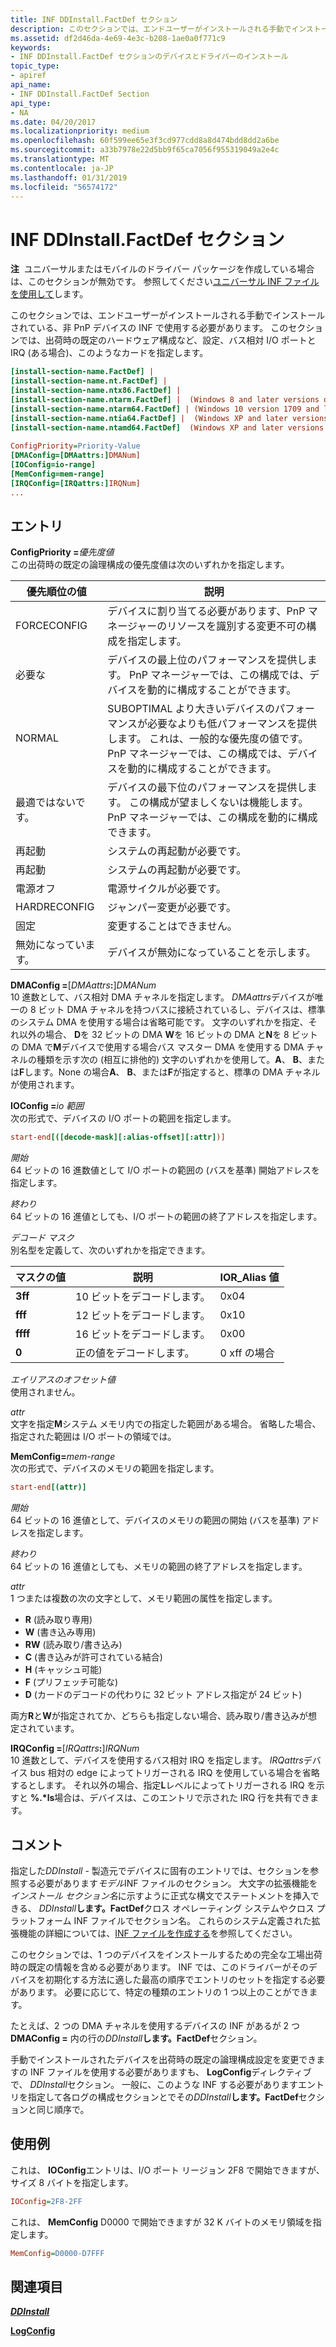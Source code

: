 ```yaml
---
title: INF DDInstall.FactDef セクション
description: このセクションでは、エンドユーザーがインストールされる手動でインストールされている、非 PnP デバイスの INF で使用する必要があります。
ms.assetid: df2d46da-4e69-4e3c-b208-1ae0a0f771c9
keywords:
- INF DDInstall.FactDef セクションのデバイスとドライバーのインストール
topic_type:
- apiref
api_name:
- INF DDInstall.FactDef Section
api_type:
- NA
ms.date: 04/20/2017
ms.localizationpriority: medium
ms.openlocfilehash: 60f599ee65e3f3cd977cdd8a8d474bdd8dd2a6be
ms.sourcegitcommit: a33b7978e22d5bb9f65ca7056f955319049a2e4c
ms.translationtype: MT
ms.contentlocale: ja-JP
ms.lasthandoff: 01/31/2019
ms.locfileid: "56574172"
---
```

# <a name="inf-ddinstallfactdef-section"></a>INF DDInstall.FactDef セクション


**注**  ユニバーサルまたはモバイルのドライバー パッケージを作成している場合は、このセクションが無効です。 参照してください[ユニバーサル INF ファイルを使用して](using-a-universal-inf-file.md)します。

 

このセクションでは、エンドユーザーがインストールされる手動でインストールされている、非 PnP デバイスの INF で使用する必要があります。 このセクションでは、出荷時の既定のハードウェア構成など、設定、バス相対 I/O ポートと IRQ (ある場合)、このようなカードを指定します。

```ini
[install-section-name.FactDef] |
[install-section-name.nt.FactDef] | 
[install-section-name.ntx86.FactDef] | 
[install-section-name.ntarm.FactDef] |  (Windows 8 and later versions of Windows)
[install-section-name.ntarm64.FactDef] | (Windows 10 version 1709 and later versions of Windows)
[install-section-name.ntia64.FactDef] |  (Windows XP and later versions of Windows)
[install-section-name.ntamd64.FactDef]  (Windows XP and later versions of Windows)
 
ConfigPriority=Priority-Value
[DMAConfig=[DMAattrs:]DMANum]
[IOConfig=io-range]
[MemConfig=mem-range]
[IRQConfig=[IRQattrs:]IRQNum]
... 
```

## <a name="entries"></a>エントリ


<a href="" id="configpriority-priority-value"></a>**ConfigPriority =**<em>優先度値</em>  
この出荷時の既定の論理構成の優先度値は次のいずれかを指定します。

| 優先順位の値 | 説明                                                                                                                                                                                                   |
|----------------|-----------------------------------------------------------------------------------------------------------------------------------------------------------------------------------------------------------|
| FORCECONFIG    | デバイスに割り当てる必要があります、PnP マネージャーのリソースを識別する変更不可の構成を指定します。                                                                                            |
| 必要な        | デバイスの最上位のパフォーマンスを提供します。 PnP マネージャーでは、この構成では、デバイスを動的に構成することができます。                                                                                    |
| NORMAL         | SUBOPTIMAL より大きいデバイスのパフォーマンスが必要なよりも低パフォーマンスを提供します。 これは、一般的な優先度の値です。 PnP マネージャーでは、この構成では、デバイスを動的に構成することができます。 |
| 最適ではないです。     | デバイスの最下位のパフォーマンスを提供します。 この構成が望ましくないは機能します。 PnP マネージャーでは、この構成を動的に構成できます。                                              |
| 再起動        | システムの再起動が必要です。                                                                                                                                                                                |
| 再起動         | システムの再起動が必要です。                                                                                                                                                                                |
| 電源オフ       | 電源サイクルが必要です。                                                                                                                                                                                   |
| HARDRECONFIG   | ジャンパー変更が必要です。                                                                                                                                                                                 |
| 固定      | 変更することはできません。                                                                                                                                                                                        |
| 無効になっています。       | デバイスが無効になっていることを示します。                                                                                                                                                                    |

 

<a href="" id="dmaconfig--dmaattrs--dmanum"></a>**DMAConfig =**\[<em>DMAattrs</em>**:**\]*DMANum*  
10 進数として、バス相対 DMA チャネルを指定します。 *DMAattrs*デバイスが唯一の 8 ビット DMA チャネルを持つバスに接続されているし、デバイスは、標準のシステム DMA を使用する場合は省略可能です。 文字のいずれかを指定、それ以外の場合、 **D**を 32 ビットの DMA **W**を 16 ビットの DMA と**N**を 8 ビットの DMA で**M**デバイスで使用する場合バス マスター DMA を使用する DMA チャネルの種類を示す次の (相互に排他的) 文字のいずれかを使用して。**A**、 **B**、または**F**します。None の場合**A**、 **B**、または**F**が指定すると、標準の DMA チャネルが使用されます。

<a href="" id="ioconfig-io-range"></a>**IOConfig =**<em>io 範囲</em>  
次の形式で、デバイスの I/O ポートの範囲を指定します。

```ini
start-end[([decode-mask][:alias-offset][:attr])]
```

<a href="" id="start"></a>*開始*  
64 ビットの 16 進数値として I/O ポートの範囲の (バスを基準) 開始アドレスを指定します。

<a href="" id="end-"></a>*終わり*   
64 ビットの 16 進値としても、I/O ポートの範囲の終了アドレスを指定します。

<a href="" id="decode-mask-"></a>*デコード マスク*   
別名型を定義して、次のいずれかを指定できます。

| マスクの値 | 説明         | IOR_Alias 値 |
|------------|-----------------|------------------|
| **3ff**    | 10 ビットをデコードします。   | 0x04             |
| **fff**    | 12 ビットをデコードします。   | 0x10             |
| **ffff**   | 16 ビットをデコードします。   | 0x00             |
| **0**      | 正の値をデコードします。 | 0 xff の場合             |

 

<a href="" id="alias-offset"></a>*エイリアスのオフセット値*  
使用されません。

<a href="" id="attr"></a>*attr*  
文字を指定**M**システム メモリ内での指定した範囲がある場合。 省略した場合、指定された範囲は I/O ポートの領域では。

<a href="" id="memconfig-mem-range"></a>**MemConfig=**<em>mem-range</em>  
次の形式で、デバイスのメモリの範囲を指定します。

```ini
start-end[(attr)]
```

<a href="" id="start"></a>*開始*  
64 ビットの 16 進値として、デバイスのメモリの範囲の開始 (バスを基準) アドレスを指定します。

<a href="" id="end-"></a>*終わり*   
64 ビットの 16 進値としても、メモリの範囲の終了アドレスを指定します。

<a href="" id="attr"></a>*attr*  
1 つまたは複数の次の文字として、メモリ範囲の属性を指定します。

-   **R** (読み取り専用)
-   **W** (書き込み専用)
-   **RW** (読み取り/書き込み)
-   **C** (書き込みが許可されている結合)
-   **H** (キャッシュ可能)
-   **F** (プリフェッチ可能な)
-   **D** (カードのデコードの代わりに 32 ビット アドレス指定が 24 ビット)

両方**R**と**W**が指定されてか、どちらも指定しない場合、読み取り/書き込みが想定されています。

<a href="" id="irqconfig--irqattrs--irqnum"></a>**IRQConfig =**\[<em>IRQattrs</em>**:**\]*IRQNum*  
10 進数として、デバイスを使用するバス相対 IRQ を指定します。 *IRQattrs*デバイス bus 相対の edge によってトリガーされる IRQ を使用している場合を省略するとします。 それ以外の場合、指定**L**レベルによってトリガーされる IRQ を示すと **%.*ls**場合は、デバイスは、このエントリで示された IRQ 行を共有できます。

<a name="remarks"></a>コメント
-------

指定した*DDInstall* - 製造元でデバイスに固有のエントリでは、セクションを参照する必要があります*モデル*INF ファイルのセクション。 大文字の拡張機能を*インストール セクション名*に示すように正式な構文でステートメントを挿入できる、 <em>DDInstall</em>**します。FactDef**クロス オペレーティング システムやクロス プラットフォーム INF ファイルでセクション名。 これらのシステム定義された拡張機能の詳細については、[INF ファイルを作成する](overview-of-inf-files.md)を参照してください。

このセクションでは、1 つのデバイスをインストールするための完全な工場出荷時の既定の情報を含める必要があります。 INF では、このドライバーがそのデバイスを初期化する方法に適した最高の順序でエントリのセットを指定する必要があります。 必要に応じて、特定の種類のエントリの 1 つ以上のことができます。

たとえば、2 つの DMA チャネルを使用するデバイスの INF があるが 2 つ**DMAConfig =** 内の行の<em>DDInstall</em>**します。FactDef**セクション。

手動でインストールされたデバイスを出荷時の既定の論理構成設定を変更できますの INF ファイルを使用する必要がありますも、 **LogConfig**ディレクティブで、 *DDInstall*セクション。 一般に、このような INF する必要がありますエントリを指定して各ログの構成セクションとでその<em>DDInstall</em>**します。FactDef**セクションと同じ順序で。

<a name="examples"></a>使用例
--------

これは、 **IOConfig**エントリは、I/O ポート リージョン 2F8 で開始できますが、サイズ 8 バイトを指定します。

```ini
IOConfig=2F8-2FF
```

これは、 **MemConfig** D0000 で開始できますが 32 K バイトのメモリ領域を指定します。

```ini
MemConfig=D0000-D7FFF
```

## <a name="see-also"></a>関連項目


[***DDInstall***](inf-ddinstall-section.md)

[**LogConfig**](inf-logconfig-directive.md)

 

 






